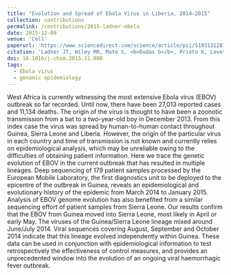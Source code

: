```yaml
---
title: "Evolution and Spread of Ebola Virus in Liberia, 2014–2015"
collection: contributions
permalink: /contributions/2015-ladner-ebola
date: 2015-12-09
venue: 'Cell'
paperurl: 'https://www.sciencedirect.com/science/article/pii/S193131281500462X'
citation: 'Ladner JT, Wiley MR, Mate S, <b>Dudas G</b>, Prieto K, Lovett S, Nagle ER, Beitzel B, Gilbert ML, Fakoli L, Diclaro JW, Schoepp RJ, Fair J, Kuhn JH, Hensley LE, Park DJ, Sabeti PC, Rambaut A, Sanchez-Lockhart M, Bolay FK, Kugelman JR, Palacios G, 2015. &quot;Evolution and Spread of Ebola Virus in Liberia, 2014–2015&quot;. <i>Cell</i> 18(6), 659-669.'
doi: 10.1016/j.chom.2015.11.008
tags:
  - Ebola virus
  - genomic epidemiology
---
```



West Africa is currently witnessing the most extensive Ebola virus (EBOV) outbreak so far recorded.
Until now, there have been 27,013 reported cases and 11,134 deaths.
The origin of the virus is thought to have been a zoonotic transmission from a bat to a two-year-old boy in December 2013.
From this index case the virus was spread by human-to-human contact throughout Guinea, Sierra Leone and Liberia.
However, the origin of the particular virus in each country and time of transmission is not known and currently relies on epidemiological analysis, which may be unreliable owing to the difficulties of obtaining patient information.
Here we trace the genetic evolution of EBOV in the current outbreak that has resulted in multiple lineages.
Deep sequencing of 179 patient samples processed by the European Mobile Laboratory, the first diagnostics unit to be deployed to the epicentre of the outbreak in Guinea, reveals an epidemiological and evolutionary history of the epidemic from March 2014 to January 2015.
Analysis of EBOV genome evolution has also benefited from a similar sequencing effort of patient samples from Sierra Leone.
Our results confirm that the EBOV from Guinea moved into Sierra Leone, most likely in April or early May.
The viruses of the Guinea/Sierra Leone lineage mixed around June/July 2014. Viral sequences covering August, September and October 2014 indicate that this lineage evolved independently within Guinea.
These data can be used in conjunction with epidemiological information to test retrospectively the effectiveness of control measures, and provides an unprecedented window into the evolution of an ongoing viral haemorrhagic fever outbreak.
